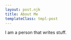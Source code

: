```yaml
---
layout: post.njk
title: About Me
templateClass: tmpl-post
---
```


I am a person that writes stuff.
